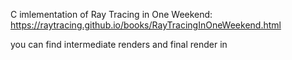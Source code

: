 C imlementation of Ray Tracing in One Weekend: https://raytracing.github.io/books/RayTracingInOneWeekend.html

you can find intermediate renders and final render in 
